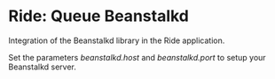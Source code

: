 # Ride: Queue Beanstalkd

Integration of the Beanstalkd library in the Ride application.

Set the parameters _beanstalkd.host_ and _beanstalkd.port_ to setup your Beanstalkd server.
